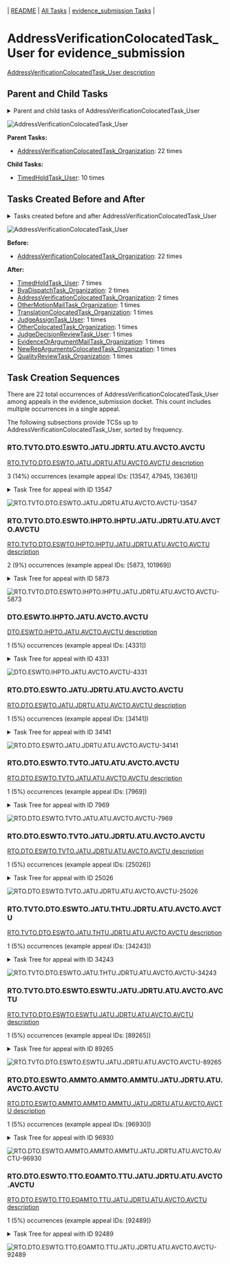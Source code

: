 <!-- DO NOT EDIT THIS FILE.  This file is autogenerated. -->
| [README](../README.md) | [All Tasks](../alltasks.md) | [evidence_submission Tasks](tasklist.md) |

# AddressVerificationColocatedTask_User for evidence_submission

[AddressVerificationColocatedTask_User description](../descr/AddressVerificationColocatedTask_User.md)

## Parent and Child Tasks

<details><summary markdown='span'>Parent and child tasks of AddressVerificationColocatedTask_User
</summary>

```
digraph G {
rankdir=LR;
node [shape=box]
"AddressVerificationColocatedTask_User" -> "TimedHoldTask_User" [label=10]
"AddressVerificationColocatedTask_Organization" -> "AddressVerificationColocatedTask_User" [label=22]
}
```
</details>

![AddressVerificationColocatedTask_User](dot/AddressVerificationColocatedTask_User-parentchild.dot.png)

**Parent Tasks:**

   * [AddressVerificationColocatedTask_Organization](AddressVerificationColocatedTask_Organization.md): 22 times

**Child Tasks:**

   * [TimedHoldTask_User](TimedHoldTask_User.md): 10 times

## Tasks Created Before and After

<details><summary markdown='span'>Tasks created before and after AddressVerificationColocatedTask_User</summary>

```
digraph G {
rankdir=LR;

"AddressVerificationColocatedTask_User" -> "TimedHoldTask_User" [label=7]
"AddressVerificationColocatedTask_User" -> "BvaDispatchTask_Organization" [label=2]
"AddressVerificationColocatedTask_User" -> "AddressVerificationColocatedTask_Organization" [label=2]
"AddressVerificationColocatedTask_User" -> "TranslationColocatedTask_Organization" [label=1]
"AddressVerificationColocatedTask_User" -> "QualityReviewTask_Organization" [label=1]
"AddressVerificationColocatedTask_User" -> "OtherMotionMailTask_Organization" [label=1]
"AddressVerificationColocatedTask_User" -> "OtherColocatedTask_Organization" [label=1]
"AddressVerificationColocatedTask_User" -> "NewRepArgumentsColocatedTask_Organization" [label=1]
"AddressVerificationColocatedTask_User" -> "JudgeDecisionReviewTask_User" [label=1]
"AddressVerificationColocatedTask_User" -> "JudgeAssignTask_User" [label=1]
"AddressVerificationColocatedTask_User" -> "EvidenceOrArgumentMailTask_Organization" [label=1]
"AddressVerificationColocatedTask_Organization" -> "AddressVerificationColocatedTask_User" [label=22]
}
```
</details>

![AddressVerificationColocatedTask_User](dot/AddressVerificationColocatedTask_User.dot.png)

**Before:**

   * [AddressVerificationColocatedTask_Organization](AddressVerificationColocatedTask_Organization.md): 22 times

**After:**

   * [TimedHoldTask_User](TimedHoldTask_User.md): 7 times
   * [BvaDispatchTask_Organization](BvaDispatchTask_Organization.md): 2 times
   * [AddressVerificationColocatedTask_Organization](AddressVerificationColocatedTask_Organization.md): 2 times
   * [OtherMotionMailTask_Organization](OtherMotionMailTask_Organization.md): 1 times
   * [TranslationColocatedTask_Organization](TranslationColocatedTask_Organization.md): 1 times
   * [JudgeAssignTask_User](JudgeAssignTask_User.md): 1 times
   * [OtherColocatedTask_Organization](OtherColocatedTask_Organization.md): 1 times
   * [JudgeDecisionReviewTask_User](JudgeDecisionReviewTask_User.md): 1 times
   * [EvidenceOrArgumentMailTask_Organization](EvidenceOrArgumentMailTask_Organization.md): 1 times
   * [NewRepArgumentsColocatedTask_Organization](NewRepArgumentsColocatedTask_Organization.md): 1 times
   * [QualityReviewTask_Organization](QualityReviewTask_Organization.md): 1 times

## Task Creation Sequences

There are 22 total occurrences of AddressVerificationColocatedTask_User among appeals in the evidence_submission docket.  This count includes multiple occurrences in a single appeal.

The following subsections provide TCSs up to AddressVerificationColocatedTask_User, sorted by frequency.

### RTO.TVTO.DTO.ESWTO.JATU.JDRTU.ATU.AVCTO.AVCTU

[RTO.TVTO.DTO.ESWTO.JATU.JDRTU.ATU.AVCTO.AVCTU description](../descr/RTO.TVTO.DTO.ESWTO.JATU.JDRTU.ATU.AVCTO.AVCTU.md)

3 (14%) occurrences (example appeal IDs: [13547, 47945, 136361])

<details><summary markdown='span'>Task Tree for appeal with ID 13547</summary>

```
@startuml
skinparam {
  ObjectBorderColor #555
  ObjectBorderThickness 0
  ObjectFontStyle bold
  ObjectFontSize 14
  ObjectAttributeFontColor #333
  ObjectAttributeFontSize 12
}
  object 0.RootTask #8dd3c7 {
Organization
}
  object 1.TrackVeteranTask #bebada {
Organization
}
  object 2.DistributionTask #ffffb3 {
Organization
}
  object 3.EvidenceSubmissionWindowTask #fccde5 {
Organization
}
  object 4.JudgeAssignTask #ccebc5 {
User
}
  object 5.JudgeDecisionReviewTask #d9d9d9 {
User
}
  object 6.AttorneyTask #bc80bd {
User
}
  object 7.AddressVerificationColocatedTask #fb8072 {
Organization
}
  object 8.AddressVerificationColocatedTask #fb8072 {
User  <back:white>    </back>
}
  object 9.AddressVerificationColocatedTask #fb8072 {
User  <back:white>    </back>
}
  object 10.AddressVerificationColocatedTask #fb8072 {
Organization
}
  object 11.AddressVerificationColocatedTask #fb8072 {
User  <back:white>    </back>
}
  object 12.TimedHoldTask #fccde5 {
User
}
  object 13.BvaDispatchTask #b3de69 {
Organization
}
  object 14.BvaDispatchTask #b3de69 {
User
}
0.RootTask -- 1.TrackVeteranTask
0.RootTask -- 2.DistributionTask
2.DistributionTask -- 3.EvidenceSubmissionWindowTask
0.RootTask -- 4.JudgeAssignTask
0.RootTask -- 5.JudgeDecisionReviewTask
5.JudgeDecisionReviewTask -- 6.AttorneyTask
6.AttorneyTask -- 7.AddressVerificationColocatedTask
7.AddressVerificationColocatedTask -- 8.AddressVerificationColocatedTask
7.AddressVerificationColocatedTask -- 9.AddressVerificationColocatedTask
6.AttorneyTask -- 10.AddressVerificationColocatedTask
10.AddressVerificationColocatedTask -- 11.AddressVerificationColocatedTask
11.AddressVerificationColocatedTask -- 12.TimedHoldTask
0.RootTask -- 13.BvaDispatchTask
13.BvaDispatchTask -- 14.BvaDispatchTask
@enduml
```
</details>

![RTO.TVTO.DTO.ESWTO.JATU.JDRTU.ATU.AVCTO.AVCTU-13547](uml/RTO.TVTO.DTO.ESWTO.JATU.JDRTU.ATU.AVCTO.AVCTU-13547.png)

### RTO.TVTO.DTO.ESWTO.IHPTO.IHPTU.JATU.JDRTU.ATU.AVCTO.AVCTU

[RTO.TVTO.DTO.ESWTO.IHPTO.IHPTU.JATU.JDRTU.ATU.AVCTO.AVCTU description](../descr/RTO.TVTO.DTO.ESWTO.IHPTO.IHPTU.JATU.JDRTU.ATU.AVCTO.AVCTU.md)

2 (9%) occurrences (example appeal IDs: [5873, 101969])

<details><summary markdown='span'>Task Tree for appeal with ID 5873</summary>

```
@startuml
skinparam {
  ObjectBorderColor #555
  ObjectBorderThickness 0
  ObjectFontStyle bold
  ObjectFontSize 14
  ObjectAttributeFontColor #333
  ObjectAttributeFontSize 12
}
  object 0.RootTask #8dd3c7 {
Organization
}
  object 1.TrackVeteranTask #bebada {
Organization
}
  object 2.DistributionTask #ffffb3 {
Organization
}
  object 3.EvidenceSubmissionWindowTask #fccde5 {
Organization
}
  object 4.InformalHearingPresentationTask #fdb462 {
Organization
}
  object 5.InformalHearingPresentationTask #fdb462 {
User
}
  object 6.JudgeAssignTask #ccebc5 {
User
}
  object 7.JudgeDecisionReviewTask #d9d9d9 {
User
}
  object 8.AttorneyTask #bc80bd {
User
}
  object 9.AddressVerificationColocatedTask #fb8072 {
Organization
}
  object 10.AddressVerificationColocatedTask #fb8072 {
User  <back:white>    </back>
}
  object 11.TranslationColocatedTask #ccebc5 {
Organization
}
  object 12.TranslationTask #bebada {
Organization
}
  object 13.TranslationTask #bebada {
User
}
  object 14.TimedHoldTask #fccde5 {
User
}
  object 15.BvaDispatchTask #b3de69 {
Organization
}
  object 16.BvaDispatchTask #b3de69 {
User
}
0.RootTask -- 1.TrackVeteranTask
0.RootTask -- 2.DistributionTask
2.DistributionTask -- 3.EvidenceSubmissionWindowTask
2.DistributionTask -- 4.InformalHearingPresentationTask
4.InformalHearingPresentationTask -- 5.InformalHearingPresentationTask
0.RootTask -- 6.JudgeAssignTask
0.RootTask -- 7.JudgeDecisionReviewTask
7.JudgeDecisionReviewTask -- 8.AttorneyTask
8.AttorneyTask -- 9.AddressVerificationColocatedTask
9.AddressVerificationColocatedTask -- 10.AddressVerificationColocatedTask
8.AttorneyTask -- 11.TranslationColocatedTask
11.TranslationColocatedTask -- 12.TranslationTask
12.TranslationTask -- 13.TranslationTask
13.TranslationTask -- 14.TimedHoldTask
0.RootTask -- 15.BvaDispatchTask
15.BvaDispatchTask -- 16.BvaDispatchTask
@enduml
```
</details>

![RTO.TVTO.DTO.ESWTO.IHPTO.IHPTU.JATU.JDRTU.ATU.AVCTO.AVCTU-5873](uml/RTO.TVTO.DTO.ESWTO.IHPTO.IHPTU.JATU.JDRTU.ATU.AVCTO.AVCTU-5873.png)

### DTO.ESWTO.IHPTO.JATU.AVCTO.AVCTU

[DTO.ESWTO.IHPTO.JATU.AVCTO.AVCTU description](../descr/DTO.ESWTO.IHPTO.JATU.AVCTO.AVCTU.md)

1 (5%) occurrences (example appeal IDs: [4331])

<details><summary markdown='span'>Task Tree for appeal with ID 4331</summary>

```
@startuml
skinparam {
  ObjectBorderColor #555
  ObjectBorderThickness 0
  ObjectFontStyle bold
  ObjectFontSize 14
  ObjectAttributeFontColor #333
  ObjectAttributeFontSize 12
}
  object 0.RootTask #8dd3c7 {
Organization
}
  object 1.TrackVeteranTask #bebada {
Organization
}
  object 2.DistributionTask #ffffb3 {
Organization
}
  object 3.EvidenceSubmissionWindowTask #fccde5 {
Organization
}
  object 4.InformalHearingPresentationTask #fdb462 {
Organization
}
  object 5.JudgeAssignTask #ccebc5 {
User
}
  object 6.JudgeDecisionReviewTask #d9d9d9 {
User
}
  object 7.AttorneyTask #bc80bd {
User
}
  object 8.AddressVerificationColocatedTask #fb8072 {
Organization
}
  object 9.AddressVerificationColocatedTask #fb8072 {
User  <back:white>    </back>
}
0.RootTask -- 1.TrackVeteranTask
0.RootTask -- 2.DistributionTask
2.DistributionTask -- 3.EvidenceSubmissionWindowTask
2.DistributionTask -- 4.InformalHearingPresentationTask
0.RootTask -- 5.JudgeAssignTask
0.RootTask -- 6.JudgeDecisionReviewTask
6.JudgeDecisionReviewTask -- 7.AttorneyTask
7.AttorneyTask -- 8.AddressVerificationColocatedTask
8.AddressVerificationColocatedTask -- 9.AddressVerificationColocatedTask
@enduml
```
</details>

![DTO.ESWTO.IHPTO.JATU.AVCTO.AVCTU-4331](uml/DTO.ESWTO.IHPTO.JATU.AVCTO.AVCTU-4331.png)

### RTO.DTO.ESWTO.JATU.JDRTU.ATU.AVCTO.AVCTU

[RTO.DTO.ESWTO.JATU.JDRTU.ATU.AVCTO.AVCTU description](../descr/RTO.DTO.ESWTO.JATU.JDRTU.ATU.AVCTO.AVCTU.md)

1 (5%) occurrences (example appeal IDs: [34141])

<details><summary markdown='span'>Task Tree for appeal with ID 34141</summary>

```
@startuml
skinparam {
  ObjectBorderColor #555
  ObjectBorderThickness 0
  ObjectFontStyle bold
  ObjectFontSize 14
  ObjectAttributeFontColor #333
  ObjectAttributeFontSize 12
}
  object 0.RootTask #8dd3c7 {
Organization
}
  object 1.DistributionTask #ffffb3 {
Organization
}
  object 2.EvidenceSubmissionWindowTask #fccde5 {
Organization
}
  object 3.JudgeAssignTask #ccebc5 {
User
}
  object 4.JudgeDecisionReviewTask #d9d9d9 {
User
}
  object 5.AttorneyTask #bc80bd {
User
}
  object 6.AddressVerificationColocatedTask #fb8072 {
Organization
}
  object 7.AddressVerificationColocatedTask #fb8072 {
User  <back:white>    </back>
}
  object 8.OtherMotionMailTask #ffed6f {
Organization
}
  object 9.OtherMotionMailTask #ffed6f {
Organization
}
  object 10.OtherMotionMailTask #ffed6f {
User
}
  object 11.AddressVerificationColocatedTask #fb8072 {
Organization
}
  object 12.AddressVerificationColocatedTask #fb8072 {
User  <back:white>    </back>
}
  object 13.BvaDispatchTask #b3de69 {
Organization
}
  object 14.BvaDispatchTask #b3de69 {
User
}
  object 15.BvaDispatchTask #b3de69 {
User
}
0.RootTask -- 1.DistributionTask
1.DistributionTask -- 2.EvidenceSubmissionWindowTask
0.RootTask -- 3.JudgeAssignTask
0.RootTask -- 4.JudgeDecisionReviewTask
4.JudgeDecisionReviewTask -- 5.AttorneyTask
5.AttorneyTask -- 6.AddressVerificationColocatedTask
6.AddressVerificationColocatedTask -- 7.AddressVerificationColocatedTask
0.RootTask -- 8.OtherMotionMailTask
8.OtherMotionMailTask -- 9.OtherMotionMailTask
9.OtherMotionMailTask -- 10.OtherMotionMailTask
5.AttorneyTask -- 11.AddressVerificationColocatedTask
11.AddressVerificationColocatedTask -- 12.AddressVerificationColocatedTask
0.RootTask -- 13.BvaDispatchTask
13.BvaDispatchTask -- 14.BvaDispatchTask
13.BvaDispatchTask -- 15.BvaDispatchTask
@enduml
```
</details>

![RTO.DTO.ESWTO.JATU.JDRTU.ATU.AVCTO.AVCTU-34141](uml/RTO.DTO.ESWTO.JATU.JDRTU.ATU.AVCTO.AVCTU-34141.png)

### RTO.DTO.ESWTO.TVTO.JATU.ATU.AVCTO.AVCTU

[RTO.DTO.ESWTO.TVTO.JATU.ATU.AVCTO.AVCTU description](../descr/RTO.DTO.ESWTO.TVTO.JATU.ATU.AVCTO.AVCTU.md)

1 (5%) occurrences (example appeal IDs: [7969])

<details><summary markdown='span'>Task Tree for appeal with ID 7969</summary>

```
@startuml
skinparam {
  ObjectBorderColor #555
  ObjectBorderThickness 0
  ObjectFontStyle bold
  ObjectFontSize 14
  ObjectAttributeFontColor #333
  ObjectAttributeFontSize 12
}
  object 0.RootTask #8dd3c7 {
Organization
}
  object 1.DistributionTask #ffffb3 {
Organization
}
  object 2.EvidenceSubmissionWindowTask #fccde5 {
Organization
}
  object 3.TrackVeteranTask #bebada {
Organization
}
  object 4.JudgeAssignTask #ccebc5 {
User
}
  object 5.JudgeDecisionReviewTask #d9d9d9 {
User
}
  object 6.AttorneyTask #bc80bd {
User
}
  object 7.AddressVerificationColocatedTask #fb8072 {
Organization
}
  object 8.AddressVerificationColocatedTask #fb8072 {
User  <back:white>    </back>
}
  object 9.JudgeDecisionReviewTask #d9d9d9 {
User
}
  object 10.JudgeDecisionReviewTask #d9d9d9 {
User
}
  object 11.BvaDispatchTask #b3de69 {
Organization
}
  object 12.BvaDispatchTask #b3de69 {
User
}
  object 13.BvaDispatchTask #b3de69 {
User
}
0.RootTask -- 1.DistributionTask
1.DistributionTask -- 2.EvidenceSubmissionWindowTask
0.RootTask -- 3.TrackVeteranTask
0.RootTask -- 4.JudgeAssignTask
0.RootTask -- 5.JudgeDecisionReviewTask
10.JudgeDecisionReviewTask -- 6.AttorneyTask
6.AttorneyTask -- 7.AddressVerificationColocatedTask
7.AddressVerificationColocatedTask -- 8.AddressVerificationColocatedTask
0.RootTask -- 9.JudgeDecisionReviewTask
0.RootTask -- 10.JudgeDecisionReviewTask
0.RootTask -- 11.BvaDispatchTask
11.BvaDispatchTask -- 12.BvaDispatchTask
11.BvaDispatchTask -- 13.BvaDispatchTask
@enduml
```
</details>

![RTO.DTO.ESWTO.TVTO.JATU.ATU.AVCTO.AVCTU-7969](uml/RTO.DTO.ESWTO.TVTO.JATU.ATU.AVCTO.AVCTU-7969.png)

### RTO.DTO.ESWTO.TVTO.JATU.JDRTU.ATU.AVCTO.AVCTU

[RTO.DTO.ESWTO.TVTO.JATU.JDRTU.ATU.AVCTO.AVCTU description](../descr/RTO.DTO.ESWTO.TVTO.JATU.JDRTU.ATU.AVCTO.AVCTU.md)

1 (5%) occurrences (example appeal IDs: [25026])

<details><summary markdown='span'>Task Tree for appeal with ID 25026</summary>

```
@startuml
skinparam {
  ObjectBorderColor #555
  ObjectBorderThickness 0
  ObjectFontStyle bold
  ObjectFontSize 14
  ObjectAttributeFontColor #333
  ObjectAttributeFontSize 12
}
  object 0.RootTask #8dd3c7 {
Organization
}
  object 1.DistributionTask #ffffb3 {
Organization
}
  object 2.EvidenceSubmissionWindowTask #fccde5 {
Organization
}
  object 3.TrackVeteranTask #bebada {
Organization
}
  object 4.JudgeAssignTask #ccebc5 {
User
}
  object 5.JudgeDecisionReviewTask #d9d9d9 {
User
}
  object 6.AttorneyTask #bc80bd {
User
}
  object 7.AddressVerificationColocatedTask #fb8072 {
Organization
}
  object 8.AddressVerificationColocatedTask #fb8072 {
User  <back:white>    </back>
}
  object 9.TimedHoldTask #fccde5 {
User
}
  object 10.TimedHoldTask #fccde5 {
User
}
  object 11.TimedHoldTask #fccde5 {
User
}
  object 12.QualityReviewTask #fdb462 {
Organization
}
  object 13.QualityReviewTask #fdb462 {
User
}
  object 14.BvaDispatchTask #b3de69 {
Organization
}
  object 15.BvaDispatchTask #b3de69 {
User
}
0.RootTask -- 1.DistributionTask
1.DistributionTask -- 2.EvidenceSubmissionWindowTask
0.RootTask -- 3.TrackVeteranTask
0.RootTask -- 4.JudgeAssignTask
0.RootTask -- 5.JudgeDecisionReviewTask
5.JudgeDecisionReviewTask -- 6.AttorneyTask
6.AttorneyTask -- 7.AddressVerificationColocatedTask
7.AddressVerificationColocatedTask -- 8.AddressVerificationColocatedTask
8.AddressVerificationColocatedTask -- 9.TimedHoldTask
8.AddressVerificationColocatedTask -- 10.TimedHoldTask
8.AddressVerificationColocatedTask -- 11.TimedHoldTask
0.RootTask -- 12.QualityReviewTask
12.QualityReviewTask -- 13.QualityReviewTask
0.RootTask -- 14.BvaDispatchTask
14.BvaDispatchTask -- 15.BvaDispatchTask
@enduml
```
</details>

![RTO.DTO.ESWTO.TVTO.JATU.JDRTU.ATU.AVCTO.AVCTU-25026](uml/RTO.DTO.ESWTO.TVTO.JATU.JDRTU.ATU.AVCTO.AVCTU-25026.png)

### RTO.TVTO.DTO.ESWTO.JATU.THTU.JDRTU.ATU.AVCTO.AVCTU

[RTO.TVTO.DTO.ESWTO.JATU.THTU.JDRTU.ATU.AVCTO.AVCTU description](../descr/RTO.TVTO.DTO.ESWTO.JATU.THTU.JDRTU.ATU.AVCTO.AVCTU.md)

1 (5%) occurrences (example appeal IDs: [34243])

<details><summary markdown='span'>Task Tree for appeal with ID 34243</summary>

```
@startuml
skinparam {
  ObjectBorderColor #555
  ObjectBorderThickness 0
  ObjectFontStyle bold
  ObjectFontSize 14
  ObjectAttributeFontColor #333
  ObjectAttributeFontSize 12
}
  object 0.RootTask #8dd3c7 {
Organization
}
  object 1.TrackVeteranTask #bebada {
Organization
}
  object 2.DistributionTask #ffffb3 {
Organization
}
  object 3.EvidenceSubmissionWindowTask #fccde5 {
Organization
}
  object 4.JudgeAssignTask #ccebc5 {
User
}
  object 5.JudgeAssignTask #ccebc5 {
User
}
  object 6.TimedHoldTask #fccde5 {
User
}
  object 7.TimedHoldTask #fccde5 {
User
}
  object 8.JudgeDecisionReviewTask #d9d9d9 {
User
}
  object 9.AttorneyTask #bc80bd {
User
}
  object 10.AddressVerificationColocatedTask #fb8072 {
Organization
}
  object 11.AddressVerificationColocatedTask #fb8072 {
User  <back:white>    </back>
}
0.RootTask -- 1.TrackVeteranTask
0.RootTask -- 2.DistributionTask
2.DistributionTask -- 3.EvidenceSubmissionWindowTask
0.RootTask -- 4.JudgeAssignTask
0.RootTask -- 5.JudgeAssignTask
5.JudgeAssignTask -- 6.TimedHoldTask
5.JudgeAssignTask -- 7.TimedHoldTask
0.RootTask -- 8.JudgeDecisionReviewTask
8.JudgeDecisionReviewTask -- 9.AttorneyTask
9.AttorneyTask -- 10.AddressVerificationColocatedTask
10.AddressVerificationColocatedTask -- 11.AddressVerificationColocatedTask
@enduml
```
</details>

![RTO.TVTO.DTO.ESWTO.JATU.THTU.JDRTU.ATU.AVCTO.AVCTU-34243](uml/RTO.TVTO.DTO.ESWTO.JATU.THTU.JDRTU.ATU.AVCTO.AVCTU-34243.png)

### RTO.TVTO.DTO.ESWTO.ESWTU.JATU.JDRTU.ATU.AVCTO.AVCTU

[RTO.TVTO.DTO.ESWTO.ESWTU.JATU.JDRTU.ATU.AVCTO.AVCTU description](../descr/RTO.TVTO.DTO.ESWTO.ESWTU.JATU.JDRTU.ATU.AVCTO.AVCTU.md)

1 (5%) occurrences (example appeal IDs: [89265])

<details><summary markdown='span'>Task Tree for appeal with ID 89265</summary>

```
@startuml
skinparam {
  ObjectBorderColor #555
  ObjectBorderThickness 0
  ObjectFontStyle bold
  ObjectFontSize 14
  ObjectAttributeFontColor #333
  ObjectAttributeFontSize 12
}
  object 0.RootTask #8dd3c7 {
Organization
}
  object 1.TrackVeteranTask #bebada {
Organization
}
  object 2.DistributionTask #ffffb3 {
Organization
}
  object 3.EvidenceSubmissionWindowTask #fccde5 {
Organization
}
  object 4.EvidenceSubmissionWindowTask #fccde5 {
User
}
  object 5.JudgeAssignTask #ccebc5 {
User
}
  object 6.JudgeDecisionReviewTask #d9d9d9 {
User
}
  object 7.AttorneyTask #bc80bd {
User
}
  object 8.AddressVerificationColocatedTask #fb8072 {
Organization
}
  object 9.AddressVerificationColocatedTask #fb8072 {
User  <back:white>    </back>
}
  object 10.TimedHoldTask #fccde5 {
User
}
  object 11.TimedHoldTask #fccde5 {
User
}
  object 12.TimedHoldTask #fccde5 {
User
}
  object 13.OtherColocatedTask #80b1d3 {
Organization
}
  object 14.OtherColocatedTask #80b1d3 {
User
}
  object 15.TimedHoldTask #fccde5 {
User
}
  object 16.AddressVerificationColocatedTask #fb8072 {
Organization
}
  object 17.AddressVerificationColocatedTask #fb8072 {
User  <back:white>    </back>
}
  object 18.TimedHoldTask #fccde5 {
User
}
0.RootTask -- 1.TrackVeteranTask
0.RootTask -- 2.DistributionTask
2.DistributionTask -- 3.EvidenceSubmissionWindowTask
3.EvidenceSubmissionWindowTask -- 4.EvidenceSubmissionWindowTask
0.RootTask -- 5.JudgeAssignTask
0.RootTask -- 6.JudgeDecisionReviewTask
6.JudgeDecisionReviewTask -- 7.AttorneyTask
7.AttorneyTask -- 8.AddressVerificationColocatedTask
8.AddressVerificationColocatedTask -- 9.AddressVerificationColocatedTask
9.AddressVerificationColocatedTask -- 10.TimedHoldTask
9.AddressVerificationColocatedTask -- 11.TimedHoldTask
9.AddressVerificationColocatedTask -- 12.TimedHoldTask
7.AttorneyTask -- 13.OtherColocatedTask
13.OtherColocatedTask -- 14.OtherColocatedTask
14.OtherColocatedTask -- 15.TimedHoldTask
7.AttorneyTask -- 16.AddressVerificationColocatedTask
16.AddressVerificationColocatedTask -- 17.AddressVerificationColocatedTask
17.AddressVerificationColocatedTask -- 18.TimedHoldTask
@enduml
```
</details>

![RTO.TVTO.DTO.ESWTO.ESWTU.JATU.JDRTU.ATU.AVCTO.AVCTU-89265](uml/RTO.TVTO.DTO.ESWTO.ESWTU.JATU.JDRTU.ATU.AVCTO.AVCTU-89265.png)

### RTO.DTO.ESWTO.AMMTO.AMMTO.AMMTU.JATU.JDRTU.ATU.AVCTO.AVCTU

[RTO.DTO.ESWTO.AMMTO.AMMTO.AMMTU.JATU.JDRTU.ATU.AVCTO.AVCTU description](../descr/RTO.DTO.ESWTO.AMMTO.AMMTO.AMMTU.JATU.JDRTU.ATU.AVCTO.AVCTU.md)

1 (5%) occurrences (example appeal IDs: [96930])

<details><summary markdown='span'>Task Tree for appeal with ID 96930</summary>

```
@startuml
skinparam {
  ObjectBorderColor #555
  ObjectBorderThickness 0
  ObjectFontStyle bold
  ObjectFontSize 14
  ObjectAttributeFontColor #333
  ObjectAttributeFontSize 12
}
  object 0.RootTask #8dd3c7 {
Organization
}
  object 1.DistributionTask #ffffb3 {
Organization
}
  object 2.EvidenceSubmissionWindowTask #fccde5 {
Organization
}
  object 3.AodMotionMailTask #d9d9d9 {
Organization
}
  object 4.AodMotionMailTask #d9d9d9 {
Organization
}
  object 5.AodMotionMailTask #d9d9d9 {
User
}
  object 6.JudgeAssignTask #ccebc5 {
User
}
  object 7.JudgeDecisionReviewTask #d9d9d9 {
User
}
  object 8.AttorneyTask #bc80bd {
User
}
  object 9.AddressVerificationColocatedTask #fb8072 {
Organization
}
  object 10.AddressVerificationColocatedTask #fb8072 {
User  <back:white>    </back>
}
  object 11.AddressVerificationColocatedTask #fb8072 {
Organization
}
  object 12.AddressVerificationColocatedTask #fb8072 {
User  <back:white>    </back>
}
  object 13.EvidenceOrArgumentMailTask #ffffb3 {
Organization
}
  object 14.BvaDispatchTask #b3de69 {
Organization
}
  object 15.BvaDispatchTask #b3de69 {
User
}
0.RootTask -- 1.DistributionTask
1.DistributionTask -- 2.EvidenceSubmissionWindowTask
0.RootTask -- 3.AodMotionMailTask
3.AodMotionMailTask -- 4.AodMotionMailTask
4.AodMotionMailTask -- 5.AodMotionMailTask
0.RootTask -- 6.JudgeAssignTask
0.RootTask -- 7.JudgeDecisionReviewTask
7.JudgeDecisionReviewTask -- 8.AttorneyTask
8.AttorneyTask -- 9.AddressVerificationColocatedTask
9.AddressVerificationColocatedTask -- 10.AddressVerificationColocatedTask
8.AttorneyTask -- 11.AddressVerificationColocatedTask
11.AddressVerificationColocatedTask -- 12.AddressVerificationColocatedTask
0.RootTask -- 13.EvidenceOrArgumentMailTask
0.RootTask -- 14.BvaDispatchTask
14.BvaDispatchTask -- 15.BvaDispatchTask
@enduml
```
</details>

![RTO.DTO.ESWTO.AMMTO.AMMTO.AMMTU.JATU.JDRTU.ATU.AVCTO.AVCTU-96930](uml/RTO.DTO.ESWTO.AMMTO.AMMTO.AMMTU.JATU.JDRTU.ATU.AVCTO.AVCTU-96930.png)

### RTO.DTO.ESWTO.TTO.EOAMTO.TTU.JATU.JDRTU.ATU.AVCTO.AVCTU

[RTO.DTO.ESWTO.TTO.EOAMTO.TTU.JATU.JDRTU.ATU.AVCTO.AVCTU description](../descr/RTO.DTO.ESWTO.TTO.EOAMTO.TTU.JATU.JDRTU.ATU.AVCTO.AVCTU.md)

1 (5%) occurrences (example appeal IDs: [92489])

<details><summary markdown='span'>Task Tree for appeal with ID 92489</summary>

```
@startuml
skinparam {
  ObjectBorderColor #555
  ObjectBorderThickness 0
  ObjectFontStyle bold
  ObjectFontSize 14
  ObjectAttributeFontColor #333
  ObjectAttributeFontSize 12
}
  object 0.RootTask #8dd3c7 {
Organization
}
  object 1.DistributionTask #ffffb3 {
Organization
}
  object 2.EvidenceSubmissionWindowTask #fccde5 {
Organization
}
  object 3.TranslationTask #bebada {
Organization
}
  object 4.EvidenceOrArgumentMailTask #ffffb3 {
Organization
}
  object 5.TranslationTask #bebada {
User
}
  object 6.TranslationTask #bebada {
User
}
  object 7.TimedHoldTask #fccde5 {
User
}
  object 8.JudgeAssignTask #ccebc5 {
User
}
  object 9.JudgeDecisionReviewTask #d9d9d9 {
User
}
  object 10.AttorneyTask #bc80bd {
User
}
  object 11.AddressVerificationColocatedTask #fb8072 {
Organization
}
  object 12.AddressVerificationColocatedTask #fb8072 {
User  <back:white>    </back>
}
  object 13.TimedHoldTask #fccde5 {
User
}
  object 14.FoiaColocatedTask #fccde5 {
Organization
}
  object 15.FoiaTask #fb8072 {
Organization
}
  object 16.FoiaTask #fb8072 {
User
}
  object 17.BvaDispatchTask #b3de69 {
Organization
}
  object 18.BvaDispatchTask #b3de69 {
User
}
0.RootTask -- 1.DistributionTask
1.DistributionTask -- 2.EvidenceSubmissionWindowTask
1.DistributionTask -- 3.TranslationTask
0.RootTask -- 4.EvidenceOrArgumentMailTask
3.TranslationTask -- 5.TranslationTask
3.TranslationTask -- 6.TranslationTask
6.TranslationTask -- 7.TimedHoldTask
0.RootTask -- 8.JudgeAssignTask
0.RootTask -- 9.JudgeDecisionReviewTask
9.JudgeDecisionReviewTask -- 10.AttorneyTask
10.AttorneyTask -- 11.AddressVerificationColocatedTask
11.AddressVerificationColocatedTask -- 12.AddressVerificationColocatedTask
12.AddressVerificationColocatedTask -- 13.TimedHoldTask
10.AttorneyTask -- 14.FoiaColocatedTask
14.FoiaColocatedTask -- 15.FoiaTask
15.FoiaTask -- 16.FoiaTask
0.RootTask -- 17.BvaDispatchTask
17.BvaDispatchTask -- 18.BvaDispatchTask
@enduml
```
</details>

![RTO.DTO.ESWTO.TTO.EOAMTO.TTU.JATU.JDRTU.ATU.AVCTO.AVCTU-92489](uml/RTO.DTO.ESWTO.TTO.EOAMTO.TTU.JATU.JDRTU.ATU.AVCTO.AVCTU-92489.png)

